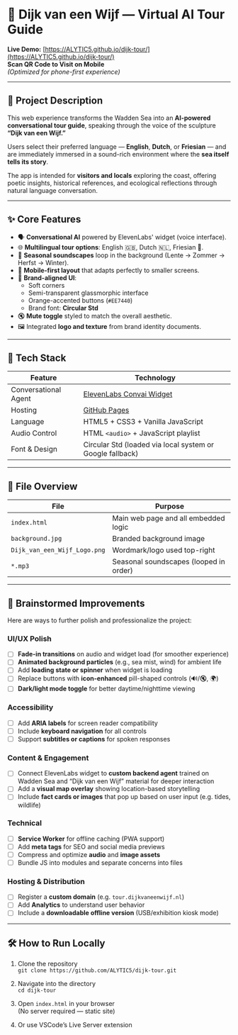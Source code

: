 # 🌊 Dijk van een Wijf — Virtual AI Tour Guide

**Live Demo:** [https://ALYTIC5.github.io/dijk-tour/](https://ALYTIC5.github.io/dijk-tour/)  
**Scan QR Code to Visit on Mobile**  
*(Optimized for phone-first experience)*

---

## 🧭 Project Description

This web experience transforms the Wadden Sea into an **AI-powered conversational tour guide**, speaking through the voice of the sculpture **“Dijk van een Wijf.”**  

Users select their preferred language — **English**, **Dutch**, or **Friesian** — and are immediately immersed in a sound-rich environment where the **sea itself tells its story**.

The app is intended for **visitors and locals** exploring the coast, offering poetic insights, historical references, and ecological reflections through natural language conversation.

---

## ✨ Core Features

- 🗣️ **Conversational AI** powered by ElevenLabs' widget (voice interface).
- 🌐 **Multilingual tour options**: English 🇬🇧, Dutch 🇳🇱, Friesian 🐚.
- 🎵 **Seasonal soundscapes** loop in the background (Lente → Zommer → Herfst → Winter).
- 📱 **Mobile-first layout** that adapts perfectly to smaller screens.
- 🎨 **Brand-aligned UI**:
  - Soft corners
  - Semi-transparent glassmorphic interface
  - Orange-accented buttons (`#EE7440`)
  - Brand font: **Circular Std**
- 🔇 **Mute toggle** styled to match the overall aesthetic.
- 🖼️ Integrated **logo and texture** from brand identity documents.

---

## 🧱 Tech Stack

| Feature               | Technology                            |
|----------------------|----------------------------------------|
| Conversational Agent | [ElevenLabs Convai Widget](https://elevenlabs.io) |
| Hosting              | [GitHub Pages](https://pages.github.com/) |
| Language             | HTML5 + CSS3 + Vanilla JavaScript      |
| Audio Control        | HTML `<audio>` + JavaScript playlist   |
| Font & Design        | Circular Std (loaded via local system or Google fallback) |

---

## 📁 File Overview

| File                          | Purpose                                     |
|-------------------------------|---------------------------------------------|
| `index.html`                  | Main web page and all embedded logic       |
| `background.jpg`              | Branded background image                   |
| `Dijk_van_een_Wijf_Logo.png`  | Wordmark/logo used top-right               |
| `*.mp3`                       | Seasonal soundscapes (looped in order)     |

---

## 🧠 Brainstormed Improvements

Here are ways to further polish and professionalize the project:

### UI/UX Polish
- [ ] **Fade-in transitions** on audio and widget load (for smoother experience)
- [ ] **Animated background particles** (e.g., sea mist, wind) for ambient life
- [ ] Add **loading state or spinner** when widget is loading
- [ ] Replace buttons with **icon-enhanced** pill-shaped controls (🔊/🔇, 🌍)
- [ ] **Dark/light mode toggle** for better daytime/nighttime viewing

### Accessibility
- [ ] Add **ARIA labels** for screen reader compatibility
- [ ] Include **keyboard navigation** for all controls
- [ ] Support **subtitles or captions** for spoken responses

### Content & Engagement
- [ ] Connect ElevenLabs widget to **custom backend agent** trained on Wadden Sea and “Dijk van een Wijf” material for deeper interaction
- [ ] Add a **visual map overlay** showing location-based storytelling
- [ ] Include **fact cards or images** that pop up based on user input (e.g. tides, wildlife)

### Technical
- [ ] **Service Worker** for offline caching (PWA support)
- [ ] Add **meta tags** for SEO and social media previews
- [ ] Compress and optimize **audio** and **image assets**
- [ ] Bundle JS into modules and separate concerns into files

### Hosting & Distribution
- [ ] Register a **custom domain** (e.g. `tour.dijkvaneenwijf.nl`)
- [ ] Add **Analytics** to understand user behavior
- [ ] Include a **downloadable offline version** (USB/exhibition kiosk mode)

---

## 🛠 How to Run Locally

1. Clone the repository  
   `git clone https://github.com/ALYTIC5/dijk-tour.git`

2. Navigate into the directory  
   `cd dijk-tour`

3. Open `index.html` in your browser  
   (No server required — static site)

4. Or use VSCode’s Live Server extension
